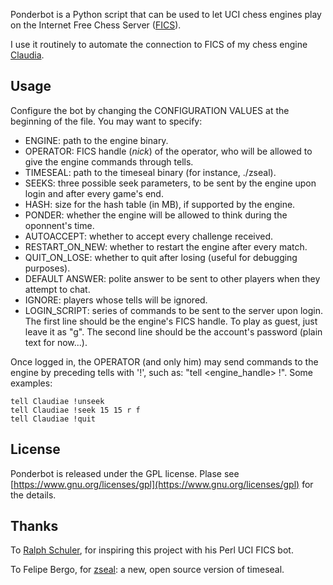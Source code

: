 
Ponderbot is a Python script that can be used to let UCI chess engines play on the Internet Free
Chess Server ([FICS](https://www.freechess.org)).

I use it routinely to automate the connection to FICS of my chess engine
[Claudia](https://github.com/antoniogarro/Claudia).


Usage
-----

Configure the bot by changing the CONFIGURATION VALUES at the beginning of the file.
You may want to specify:

 - ENGINE: path to the engine binary.
 - OPERATOR: FICS handle (*nick*) of the operator, who will be allowed to give the
   engine commands through tells.
 - TIMESEAL: path to the timeseal binary (for instance, ./zseal).
 - SEEKS: three possible seek parameters, to be sent by the engine upon login and
   after every game's end.
 - HASH: size for the hash table (in MB), if supported by the engine.
 - PONDER: whether the engine will be allowed to think during the oponnent's time.
 - AUTOACCEPT: whether to accept every challenge received.
 - RESTART_ON_NEW: whether to restart the engine after every match.
 - QUIT_ON_LOSE: whether to quit after losing (useful for debugging purposes).
 - DEFAULT ANSWER: polite answer to be sent to other players when they attempt to chat.
 - IGNORE: players whose tells will be ignored.
 - LOGIN_SCRIPT: series of commands to be sent to the server upon login. The first
   line should be the engine's FICS handle. To play as guest, just leave it as "g".
   The second line should be the account's password (plain text for now...).
 
Once logged in, the OPERATOR (and only him) may send commands to the engine by preceding
tells with '!', such as: "tell <engine_handle> !<command>". Some examples:

	tell Claudiae !unseek
	tell Claudiae !seek 15 15 r f
	tell Claudiae !quit


License
-------

Ponderbot is released under the GPL license. Plase see
[https://www.gnu.org/licenses/gpl](https://www.gnu.org/licenses/gpl) for the details.


Thanks
------

To [Ralph Schuler](http://ralphschuler.ch), for inspiring this project with his Perl
UCI FICS bot.

To Felipe Bergo, for [zseal](https://github.com/fbergo/zseal): a new, open source
version of timeseal.

